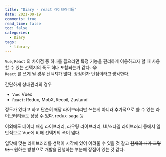 ```yaml
---
title: "Diary - react 라이브러리들"
date: 2021-09-19
comments: true
read_time: false
toc: false
categories:
  - Diary
tags:
  - library
---
```


`Vue`, `React` 의 차이점 중 하나를 꼽으라면 특정 기능을 편리하게 이용하고자 할 때 사용할 수 있는 선택지의 폭도 하나 포함되는거 같다. 😂  
`React` 를 쓰게 될 경우 선택지가 많다. ~~장점이자 단점이라고 생각한다.~~

간단하게 상태관리의 경우

- `Vue`: Vuex
- `React`: Redux, MobX, Recoil, Zustand

정도가 있다고 하고 단순히 해당 라이브러리만 쓰는게 아니라 추가적으로 쓸 수 있는 라이브러리들도 상당 수 있다. redux-saga 등

이외에도 데이터 패칭 라이브러리, 라우팅 라이브러리, UI/스타일 라이브러리 등에서 일반적으로 Vue에 비해 선택지의 폭이 넓다.

입맛에 맞는 라이브러리를 선택이 시작에 있어 어려울 수 있을 것 같고 ~~현재의 내가 그렇다...~~ 원하는 방향으로 개발을 진행하는 부분에 장점이 있는 것 같다.

